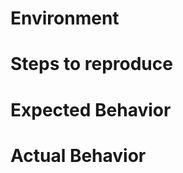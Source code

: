 <!--
⚠️ PLEASE READ BEFORE DELETING THIS TEMPLATE! ⚠️

Thanks for your contribution. Please follow this guide before submitting an
issue:

1. Do you have a setup/usage question?
================================

* Look for prior or closed issues (but please avoid replying to them if they're
  too old).
* Check the docs: https://warrior.js.org/docs
* Start a thread on our Spectrum Help channel:
  https://spectrum.chat/warriorjs/help

2. Do you think you found a bug?
================================

* Make sure you're on the latest version of WarriorJS (`npm i -g @warriorjs/cli`)
* Consider submitting a PR with a failing test instead.
* Use the "BUG TEMPLATE" below to report a bug.
* Don't forget to provide reproduction steps.
* If you can't provide a reproduction, snippets of code can help, but are
  incomplete reports.

3. Do you have a feature request?
================================

* Look for old & closed issues (replying might be ok if they're not too old or
  have no conclusion).
* Otherwise: Remove this entire template and provide thoughtful commentary *and
  code samples* on what this feature means for you. Example:
  * What will it allow you to do that you can't do today?
  * How will it make current work-arounds straightforward?
  * What potential bugs and edge cases does it help to avoid?
  * Please keep it product-centric.
-->

<!-- BUG TEMPLATE -->

# Environment

<!--
Please run this command from the directory under which you're running warriorjs
and paste its contents here:

npx envinfo --system --binaries --npmPackages @warriorjs/* --npmGlobalPackages @warriorjs/* --markdown
-->

# Steps to reproduce

# Expected Behavior

# Actual Behavior
